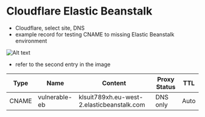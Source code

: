 # Cloudflare Elastic Beanstalk
* Cloudflare, select site, DNS
* example record for testing CNAME to missing Elastic Beanstalk environment

![Alt text](images/cloudflare-eb.png?raw=true "Example DNS record")

* refer to the second entry in the image

|Type|Name|Content|Proxy Status|TTL|
|----|----|-------|------------|---|
|CNAME|vulnerable-eb|klsuit789xh.eu-west-2.elasticbeanstalk.com|DNS only|Auto|
